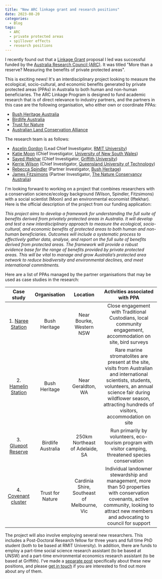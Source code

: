 ```yaml
---
title: "New ARC linkage grant and research positions"
date: 2023-08-20
categories:
  - Blog
tags:
  - ARC
  - private protected areas
  - spillover effects
  - research positions
---
```


I recently found out that a [Linkage Grant](https://www.arc.gov.au/funding-research/funding-schemes/linkage-program) proposal I led was successful funded by the [Australia Research Council (ARC)](https://www.arc.gov.au/). It was titled "More than a reserve? Measuring the benefits of private protected areas".

This is exciting news! It's an interdisciplinary project looking to measure the ecological, socio-cultural, and economic benefits generated by private protected areas (PPAs) in Australia to both human and non-human beneficiaries. The ARC Linkage Program is designed to fund academic research that is of direct relevance to industry partners, and the partners in this case are the following organisation, who either own or coordinate PPAs:

 * [Bush Heritage Australia](https://www.bushheritage.org.au/)
 * [Birdlife Australia](https://birdlife.org.au/)
 * [Trust for Nature]()
 * [Australian Land Conservation Alliance](https://alca.org.au/)

The research team is as follows:

 * [Ascelin Gordon](https://ascelin.github.io/) (Lead Chief Investigator, [RMIT University](https://www.rmit.edu.au/))
 * [Katie Moon](https://www.unsw.edu.au/staff/katie-moon) (Chief Investigator, [University of New South Wales](https://www.unsw.edu.au/))
 * [Sayed Iftekhar](https://experts.griffith.edu.au/25772-md-sayed-iftekhar) (Chief Investigator, [Griffith University](https://experts.griffith.edu.au/))
 * [Kerrie Wilson](https://www.qut.edu.au/about/our-people/academic-profiles/kerrie.wilson) (Chief Investigator, [Queensland University of Technology](https://www.qut.edu.au/))
 * [Rebecca Spindler](https://www.bushheritage.org.au/who-we-are/people) (Partner Investigator, [Bush Heritage](https://www.bushheritage.org.au/))
* [James Fitzsimons](https://www.natureaustralia.org.au/about-us/who-we-are/our-people/james-fitzsimons/) (Partner Investigator, [The Nature Conservancy Australia](https://www.natureaustralia.org.au/))
 
I'm looking forward to working on a project that combines researchers with a conservation science/ecology background (Wilson, Spindler, Fitzsimons) with a social scientist (Moon) and an environmental economist (Iftekhar). Here is the official description of the project from our funding application:

*This project aims to develop a framework for understanding the full suite of benefits derived from privately protected areas in Australia. It will develop and test a new interdisciplinary approach to measure the ecological, socio-cultural, and economic benefits of protected areas to both human and non-human beneficiaries. Outcomes will include a systematic process to effectively gather data, analyse, and report on the full suite of benefits derived from protected areas. The framework will provide a robust evidence base for the range of benefits provided by private protected areas. This will be vital to manage and grow Australia’s protected area network to reduce biodiversity and environmental declines, and meet international commitments.*

Here are a list of PPAs managed by the partner organisations that may be used as case studies in the research: 


| Case study | Organisation | Location | Activities associated with PPA |
| :--------: | :---------: | :--------------: | :----------------------------: |
| 1. [Naree Station](https://www.bushheritage.org.au/places-we-protect/new-south-wales/naree) | Bush Heritage | Near Bourke, Western NSW  | Close engagement with Traditional Custodians, local community engagement, accommodation on site, bird surveys |
| 2. [Hamelin Station](https://www.bushheritage.org.au/places-we-protect/western-australia/hamelin) | Bush Heritage | Near Geraldton, WA | Rare marine stromatolites are present at the site, visits from Australian and international scientists, students, volunteers, an annual science fair during wildflower season, attracting hundreds of visitors, accommodation on site |
| 3. [Gluepot Reserve](https://www.gluepot.org/) | Birdlife Australia | 250km Northeast of Adelaide, SA | Run primarily by volunteers, eco-tourism program with visitor camping, threatened species conservation |
| 4. [Covenant cluster](https://www.cardinia.vic.gov.au/info/20018/environment/212/protecting_your_bushland_-_trust_for_nature#section-2-funding) | Trust for Nature | Cardinia Shire, Southeast of Melbourne, Vic | Individual landowner stewardship and management, more than 50 properties with conservation covenants, active community, looking to attract new members and advocating to council for support |

The project will also involve employing several new researchers. This includes a Post-Doctoral Research fellow for three years and full time PhD student (both to be based at RMIT University). In addition, there are funds to employ a part-time social science research assistant (to be based at UNSW) and a part-time environmental economics research assistant (to be based at Griffith). I've made a [separate post](https://ascelin.github.io/blog/new-research-positions-avilable/) specifically about these new positions, and please [get in touch](https://ascelin.github.io/contact/) if you are interested to find out more about any of them.
